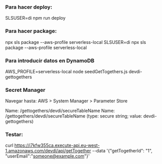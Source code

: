 ### Para hacer deploy:
SLSUSER=di npm run deploy

### Para hacer package:
npx sls package --aws-profile serverless-local
SLSUSER=di npx sls package --aws-profile serverless-local

### Para introducir datos en DynamoDB
AWS_PROFILE=serverless-local node seedGetTogethers.js devdi-gettogethers


### Secret Manager
Navegar hasta: AWS > System Manager > Parameter Store

Name: /gettogethers/devdi/secureTableName
Name: /gettogethers/devdi/secureTableName (type: secure string; value: devdi-gettogethers)


### Testar:
curl https://i7kfw355ca.execute-api.eu-west-1.amazonaws.com/devdi/api/getTogether --data '{"getTogetherId": "1", "userEmail":"someone@example.com"}'


